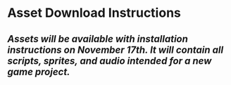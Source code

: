 # Asset Download Instructions
## *Assets will be available with installation instructions on November 17th. It will contain all scripts, sprites, and audio intended for a new game project.* 
